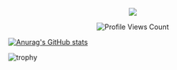 <p align="center">
<img src="https://discord.c99.nl/widget/theme-3/693885501916053575.png"/>
</p>
<p align="center">
<img src="https://komarev.com/ghpvc/?username=E-gypt" alt="Profile Views Count"> 


[![Anurag's GitHub stats](https://github-readme-stats.vercel.app/api?username=E-gypt&show_icons=true&theme=dark)](https://github.com/anuraghazra/github-readme-stats)


![trophy](https://github-profile-trophy.vercel.app/?username=E-gypt&theme=juicyfresh&no-bg=true&no-frame=true&column=7&")
</p>

